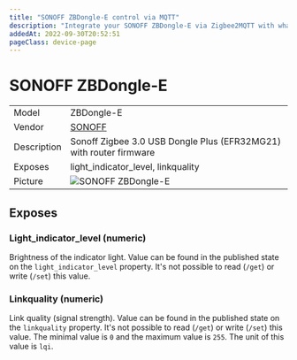 ```yaml
---
title: "SONOFF ZBDongle-E control via MQTT"
description: "Integrate your SONOFF ZBDongle-E via Zigbee2MQTT with whatever smart home infrastructure you are using without the vendor's bridge or gateway."
addedAt: 2022-09-30T20:52:51
pageClass: device-page
---
```


<!-- !!!! -->
<!-- ATTENTION: This file is auto-generated through docgen! -->
<!-- You can only edit the "Notes"-Section between the two comment lines "Notes BEGIN" and "Notes END". -->
<!-- Do not use h1 or h2 heading within "## Notes"-Section. -->
<!-- !!!! -->

# SONOFF ZBDongle-E

|     |     |
|-----|-----|
| Model | ZBDongle-E  |
| Vendor  | [SONOFF](/supported-devices/#v=SONOFF)  |
| Description | Sonoff Zigbee 3.0 USB Dongle Plus (EFR32MG21) with router firmware |
| Exposes | light_indicator_level, linkquality |
| Picture | ![SONOFF ZBDongle-E](https://www.zigbee2mqtt.io/images/devices/ZBDongle-E.jpg) |


<!-- Notes BEGIN: You can edit here. Add "## Notes" headline if not already present. -->


<!-- Notes END: Do not edit below this line -->



## Exposes

### Light_indicator_level (numeric)
Brightness of the indicator light.
Value can be found in the published state on the `light_indicator_level` property.
It's not possible to read (`/get`) or write (`/set`) this value.

### Linkquality (numeric)
Link quality (signal strength).
Value can be found in the published state on the `linkquality` property.
It's not possible to read (`/get`) or write (`/set`) this value.
The minimal value is `0` and the maximum value is `255`.
The unit of this value is `lqi`.

